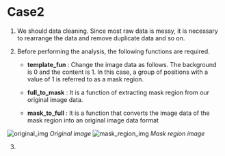 # Case2

1. We should data cleaning. Since most raw data is messy, it is necessary to rearrange the data and remove duplicate data and so on.

2. Before performing the analysis, the following functions are required.  
    
    * __template_fun__ : Change the image data as follows. The background is 0 and the content is 1. In this case, a group of positions with a value of 1 is referred to as a mask region.

    * __full_to_mask__ : It is a function of extracting mask region from our original image data.

    * __mask_to_full__ : It is a function that converts the image data of the mask region into an original image data format 

![original_img](https://user-images.githubusercontent.com/71793706/211830305-8afcad4a-153a-4534-b1f5-0bfdc5abd0f5.png) *Original image*
![mask_region_img](https://user-images.githubusercontent.com/71793706/211830264-6c85ca5a-e282-4699-b13a-11db173a0255.png)  *Mask region image*


3. 

